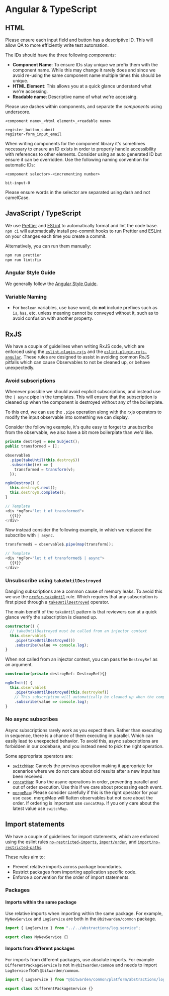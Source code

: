 # Angular & TypeScript

## HTML

Please ensure each input field and button has a descriptive ID. This will allow QA to more
efficiently write test automation.

The IDs should have the three following _components_:

- **Component Name**: To ensure IDs stay unique we prefix them with the component name. While this
  may change it rarely does and since we avoid re-using the same component name multiple times this
  should be unique.
- **HTML Element**: This allows you at a quick glance understand what we're accessing.
- **Readable name**: Descriptive name of what we're accessing.

Please use dashes within components, and separate the _components_ using underscore.

```
<component name>_<html element>_<readable name>

register_button_submit
register-form_input_email
```

When writing components for the component library it's sometimes necessary to ensure an ID exists in
order to properly handle accessibility with references to other elements. Consider using an auto
generated ID but ensure it can be overridden. Use the following naming convention for automatic IDs:

```
<component selector>-<incrementing number>

bit-input-0
```

Please ensure words in the selector are separated using dash and not camelCase.

## JavaScript / TypeScript

We use [Prettier](https://prettier.io/) and [ESLint](https://eslint.org/) to automatically format
and lint the code base. `npm ci` will automatically install pre-commit hooks to run Prettier and
ESLint on your changes each time you create a commit.

Alternatively, you can run them manually:

```bash
npm run prettier
npm run lint:fix
```

### Angular Style Guide

We generally follow the [Angular Style Guide](https://angular.io/guide/styleguide).

### Variable Naming

- For `boolean` variables, use base word, do **not** include prefixes such as `is`, `has`, etc.
  unless meaning cannot be conveyed without it, such as to avoid confusion with another property.

## RxJS

We have a couple of guidelines when writing RxJS code, which are enforced using the
[`eslint-plugin-rxjs`](https://github.com/cartant/eslint-plugin-rxjs) and the
[`eslint-plugin-rxjs-angular`](https://github.com/cartant/eslint-plugin-rxjs-angular). These rules
are designed to assist in avoiding common RxJS pitfalls which can cause Observables to not be
cleaned up, or behave unexpectedly.

### Avoid subscriptions

Whenever possible we should avoid explicit subscriptions, and instead use the `| async` pipe in the
templates. This will ensure that the subscription is cleaned up when the component is destroyed
without any of the boilerplate.

To this end, we can use the `.pipe` operation along with the rxjs operators to modify the input
observable into something we can display.

Consider the following example, it's quite easy to forget to unsubscribe from the observable, we
also have a bit more boilerplate than we'd like.

```typescript
private destroy$ = new Subject();
public transformed = [];

observable$
  .pipe(takeUntil(this.destroy$))
  .subscribe((v) => {
    transformed = transform(v);
  });

ngOnDestroy() {
  this.destroy$.next();
  this.destroy$.complete();
}

// Template
<div *ngFor="let t of transformed">
  {{t}}
</div>
```

Now instead consider the following example, in which we replaced the subscribe with `| async`.

```typescript
transformed$ = observable$.pipe(map(transform));

// Template
<div *ngFor="let t of transformed$ | async">
  {{t}}
</div>
```

### Unsubscribe using `takeUntilDestroyed`

Dangling subscriptions are a common cause of memory leaks. To avoid this we use the
[`prefer-takeUntil`](https://github.com/cartant/eslint-plugin-rxjs-angular/blob/main/docs/rules/prefer-takeuntil.md)
rule. Which requires that any subscription is first piped through a
[`takeUntilDestroyed`](https://angular.io/api/core/rxjs-interop/takeUntilDestroyed) operator.

The main benefit of the `takeUntil` pattern is that reviewers can at a quick glance verify the
subscription is cleaned up.

```ts
constructor() {
  // takeUntilDestroyed must be called from an injector context
  this.observable$
    .pipe(takeUntilDestroyed())
    .subscribe(value => console.log);
}
```

When not called from an injector context, you can pass the `DestroyRef` as an argument.

```ts
constructor(private destroyRef: DestroyRef){}

ngOnInit() {
  this.observable$
    .pipe(takeUntilDestroyed(this.destroyRef))
    // This subscription will automatically be cleaned up when the component is destroyed
    .subscribe(value => console.log);
}
```

### No async subscribes

Async subscriptions rarely work as you expect them. Rather than executing in sequence, there is a
chance of them executing in parallel. Which can easily lead to unexpected behavior. To avoid this,
async subscriptions are forbidden in our codebase, and you instead need to pick the right operation.

Some appropriate operators are:

- [`switchMap`](https://www.learnrxjs.io/learn-rxjs/operators/transformation/switchmap): Cancels the
  previous operation making it appropriate for scenarios where we do not care about old results
  after a new input has been received.
- [`concatMap`](https://www.learnrxjs.io/learn-rxjs/operators/transformation/concatmap): Runs the
  async operations in order, preventing parallel and out of order execution. Use this if we care
  about processing each event.
- [`mergeMap`](https://www.learnrxjs.io/learn-rxjs/operators/transformation/mergemap): Please
  consider carefully if this is the right operator for your use case. mergeMap will flatten
  observables but not care about the order. If ordering is important use `concatMap`. If you only
  care about the latest value use `switchMap`.

## Import statements

We have a couple of guidelines for import statements, which are enforced using the eslint rules
[`no-restricted-imports`](https://eslint.org/docs/latest/rules/no-restricted-imports),
[`import/order`](https://github.com/import-js/eslint-plugin-import/blob/main/docs/rules/order.md),
and
[`import/no-restricted-paths`](https://github.com/import-js/eslint-plugin-import/blob/main/docs/rules/no-restricted-paths.md).

These rules aim to:

- Prevent relative imports across package boundaries.
- Restrict packages from importing application specific code.
- Enforce a convention for the order of import statements.

### Packages

#### Imports within the same package

Use relative imports when importing within the same package. For example, `MyNewService` and
`LogService` are both in the `@bitwarden/common` package.

```typescript
import { LogService } from "../../abstractions/log.service";

export class MyNewService {}
```

#### Imports from different packages

For imports from different packages, use absolute imports. For example `DifferentPackageService` is
not in `@bitwarden/common` and needs to import `LogService` from `@bitwarden/common`.

```typescript
import { LogService } from "@bitwarden/common/platform/abstractions/log.service";

export class DifferentPackageService {}
```
